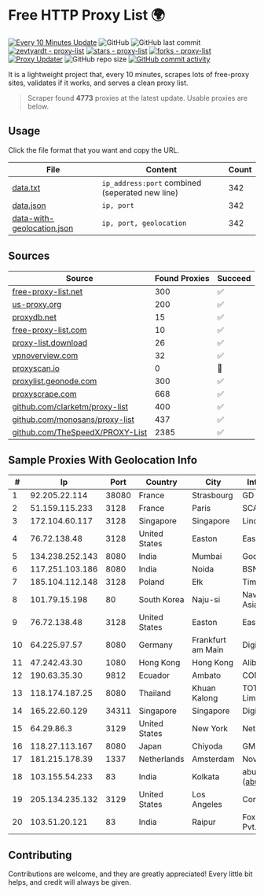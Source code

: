
# Free HTTP Proxy List 🌍

[![Every 10 Minutes Update](https://github.com/mertguvencli/http-proxy-list/actions/workflows/main.yml/badge.svg?branch=main)](https://github.com/mertguvencli/http-proxy-list/actions/workflows/main.yml)
![GitHub](https://img.shields.io/github/license/mertguvencli/http-proxy-list)
![GitHub last commit](https://img.shields.io/github/last-commit/mertguvencli/http-proxy-list)
[![zevtyardt - proxy-list](https://img.shields.io/static/v1?label=zevtyardt&message=proxy-list&color=blue&logo=github)](https://github.com/zevtyardt/proxy-list "Go to GitHub repo")
[![stars - proxy-list](https://img.shields.io/github/stars/zevtyardt/proxy-list?style=social)](https://github.com/zevtyardt/proxy-list)
[![forks - proxy-list](https://img.shields.io/github/forks/zevtyardt/proxy-list?style=social)](https://github.com/zevtyardt/proxy-list)
[![Proxy Updater](https://github.com/zevtyardt/proxy-list/workflows/Proxy%20Updater/badge.svg)](https://github.com/zevtyardt/proxy-list/actions?query=workflow:"Proxy+Updater")
![GitHub repo size](https://img.shields.io/github/repo-size/zevtyardt/proxy-list)
[![GitHub commit activity](https://img.shields.io/github/commit-activity/m/zevtyardt/proxy-list?logo=commits)](https://github.com/zevtyardt/proxy-list/commits/main)

It is a lightweight project that, every 10 minutes, scrapes lots of free-proxy sites, validates if it works, and serves a clean proxy list.

> Scraper found **4773** proxies at the latest update. Usable proxies are below.

## Usage

Click the file format that you want and copy the URL.

|File|Content|Count|
|----|-------|-----|
|[data.txt](https://raw.githubusercontent.com/mertguvencli/http-proxy-list/main/proxy-list/data.txt)|`ip_address:port` combined (seperated new line)|342|
|[data.json](https://raw.githubusercontent.com/mertguvencli/http-proxy-list/main/proxy-list/data.json)|`ip, port`|342|
|[data-with-geolocation.json](https://raw.githubusercontent.com/mertguvencli/http-proxy-list/main/proxy-list/data-with-geolocation.json)|`ip, port, geolocation`|342|

## Sources

|Source|Found Proxies|Succeed|
|------|-------------|-------|
|[free-proxy-list.net](https://free-proxy-list.net)|300|✅|
|[us-proxy.org](https://www.us-proxy.org)|200|✅|
|[proxydb.net](http://proxydb.net)|15|✅|
|[free-proxy-list.com](https://free-proxy-list.com/?page=&port=&type%5B%5D=http&type%5B%5D=https&up_time=0&search=Search)|10|✅|
|[proxy-list.download](https://www.proxy-list.download/HTTP)|26|✅|
|[vpnoverview.com](https://vpnoverview.com/privacy/anonymous-browsing/free-proxy-servers)|32|✅|
|[proxyscan.io](https://www.proxyscan.io)|0|🚫|
|[proxylist.geonode.com](https://proxylist.geonode.com/api/proxy-list?limit=300&page=1&sort_by=lastChecked&sort_type=desc&protocols=http,https)|300|✅|
|[proxyscrape.com](https://api.proxyscrape.com/v2/?request=displayproxies&protocol=http&timeout=10000&country=all&ssl=all&anonymity=all)|668|✅|
|[github.com/clarketm/proxy-list](https://raw.githubusercontent.com/clarketm/proxy-list/master/proxy-list-raw.txt)|400|✅|
|[github.com/monosans/proxy-list](https://raw.githubusercontent.com/monosans/proxy-list/main/proxies/http.txt)|437|✅|
|[github.com/TheSpeedX/PROXY-List](https://raw.githubusercontent.com/TheSpeedX/PROXY-List/master/http.txt)|2385|✅|


## Sample Proxies With Geolocation Info

|#|Ip|Port|Country|City|Internet Service Provider|
|-|--|----|-------|----|-------------------------|
|1|92.205.22.114|38080|France|Strasbourg|GD MASS Network|
|2|51.159.115.233|3128|France|Paris|SCALEWAY|
|3|172.104.60.117|3128|Singapore|Singapore|Linode, LLC|
|4|76.72.138.48|3128|United States|Easton|Easton Utilities Commission|
|5|134.238.252.143|8080|India|Mumbai|Google LLC|
|6|117.251.103.186|8080|India|Noida|BSNL Internet|
|7|185.104.112.148|3128|Poland|Ełk|Timeweb-Artnet|
|8|101.79.15.198|80|South Korea|Naju-si|Naver Business Platform Asia Pacific Pte. Ltd.|
|9|76.72.138.48|3128|United States|Easton|Easton Utilities Commission|
|10|64.225.97.57|8080|Germany|Frankfurt am Main|DigitalOcean, LLC|
|11|47.242.43.30|1080|Hong Kong|Hong Kong|Alibaba.com LLC|
|12|190.63.35.30|9812|Ecuador|Ambato|CONECEL|
|13|118.174.187.25|8080|Thailand|Khuan Kalong|TOT Public Company Limited|
|14|165.22.60.129|34311|Singapore|Singapore|DigitalOcean, LLC|
|15|64.29.86.3|3129|United States|New York|NetEnterprise Inc.|
|16|118.27.113.167|8080|Japan|Chiyoda|GMO Internet, Inc.|
|17|181.215.178.39|1337|Netherlands|Amsterdam|NovoServe B.V.|
|18|103.155.54.233|83|India|Kolkata|abuse-mailbox: (abuse@pegasuswave.com)|
|19|205.134.235.132|3129|United States|Los Angeles|Corporate Colocation Inc|
|20|103.51.20.121|83|India|Raipur|Foxtel Telecommunications Pvt. Ltd.|



## Contributing

Contributions are welcome, and they are greatly appreciated! Every
little bit helps, and credit will always be given.

